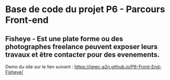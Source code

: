 # Base de code du projet P6 - Parcours Front-end

## Fisheye - Est une plate forme ou des photographes freelance peuvent exposer leurs travaux et être contacter pour des evenements.

Demo du site sur le lien suivant : https://igrec-a2n.github.io/P6-Front-End-Fisheye/
